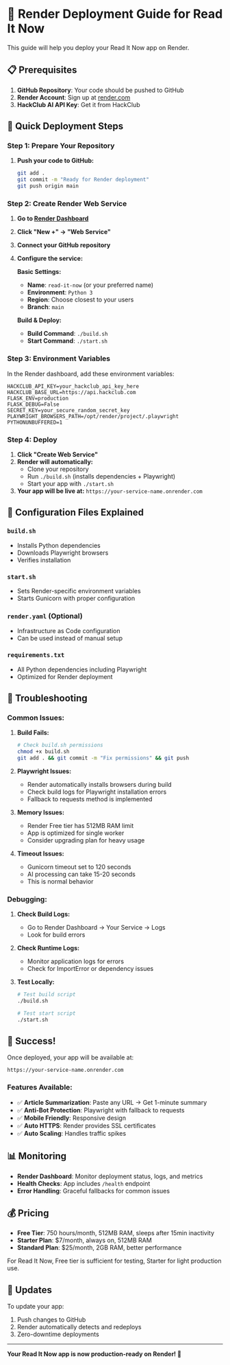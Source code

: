 # 🚀 Render Deployment Guide for Read It Now

This guide will help you deploy your Read It Now app on Render.

## 📋 Prerequisites

1. **GitHub Repository**: Your code should be pushed to GitHub
2. **Render Account**: Sign up at [render.com](https://render.com)
3. **HackClub AI API Key**: Get it from HackClub

## 🎯 Quick Deployment Steps

### Step 1: Prepare Your Repository

1. **Push your code to GitHub:**
   ```bash
   git add .
   git commit -m "Ready for Render deployment"
   git push origin main
   ```

### Step 2: Create Render Web Service

1. **Go to [Render Dashboard](https://dashboard.render.com)**
2. **Click "New +" → "Web Service"**
3. **Connect your GitHub repository**
4. **Configure the service:**

   **Basic Settings:**
   - **Name**: `read-it-now` (or your preferred name)
   - **Environment**: `Python 3`
   - **Region**: Choose closest to your users
   - **Branch**: `main`

   **Build & Deploy:**
   - **Build Command**: `./build.sh`
   - **Start Command**: `./start.sh`

### Step 3: Environment Variables

In the Render dashboard, add these environment variables:

```
HACKCLUB_API_KEY=your_hackclub_api_key_here
HACKCLUB_BASE_URL=https://api.hackclub.com
FLASK_ENV=production
FLASK_DEBUG=False
SECRET_KEY=your_secure_random_secret_key
PLAYWRIGHT_BROWSERS_PATH=/opt/render/project/.playwright
PYTHONUNBUFFERED=1
```

### Step 4: Deploy

1. **Click "Create Web Service"**
2. **Render will automatically:**
   - Clone your repository
   - Run `./build.sh` (installs dependencies + Playwright)
   - Start your app with `./start.sh`
3. **Your app will be live at:** `https://your-service-name.onrender.com`

## 🔧 Configuration Files Explained

### `build.sh`
- Installs Python dependencies
- Downloads Playwright browsers
- Verifies installation

### `start.sh`
- Sets Render-specific environment variables
- Starts Gunicorn with proper configuration

### `render.yaml` (Optional)
- Infrastructure as Code configuration
- Can be used instead of manual setup

### `requirements.txt`
- All Python dependencies including Playwright
- Optimized for Render deployment

## 🐛 Troubleshooting

### Common Issues:

1. **Build Fails:**
   ```bash
   # Check build.sh permissions
   chmod +x build.sh
   git add . && git commit -m "Fix permissions" && git push
   ```

2. **Playwright Issues:**
   - Render automatically installs browsers during build
   - Check build logs for Playwright installation errors
   - Fallback to requests method is implemented

3. **Memory Issues:**
   - Render Free tier has 512MB RAM limit
   - App is optimized for single worker
   - Consider upgrading plan for heavy usage

4. **Timeout Issues:**
   - Gunicorn timeout set to 120 seconds
   - AI processing can take 15-20 seconds
   - This is normal behavior

### Debugging:

1. **Check Build Logs:**
   - Go to Render Dashboard → Your Service → Logs
   - Look for build errors

2. **Check Runtime Logs:**
   - Monitor application logs for errors
   - Check for ImportError or dependency issues

3. **Test Locally:**
   ```bash
   # Test build script
   ./build.sh
   
   # Test start script
   ./start.sh
   ```

## 🎉 Success!

Once deployed, your app will be available at:
```
https://your-service-name.onrender.com
```

### Features Available:
- ✅ **Article Summarization**: Paste any URL → Get 1-minute summary
- ✅ **Anti-Bot Protection**: Playwright with fallback to requests
- ✅ **Mobile Friendly**: Responsive design
- ✅ **Auto HTTPS**: Render provides SSL certificates
- ✅ **Auto Scaling**: Handles traffic spikes

## 📊 Monitoring

- **Render Dashboard**: Monitor deployment status, logs, and metrics
- **Health Checks**: App includes `/health` endpoint
- **Error Handling**: Graceful fallbacks for common issues

## 💰 Pricing

- **Free Tier**: 750 hours/month, 512MB RAM, sleeps after 15min inactivity
- **Starter Plan**: $7/month, always on, 512MB RAM
- **Standard Plan**: $25/month, 2GB RAM, better performance

For Read It Now, Free tier is sufficient for testing, Starter for light production use.

## 🔄 Updates

To update your app:
1. Push changes to GitHub
2. Render automatically detects and redeploys
3. Zero-downtime deployments

---

**Your Read It Now app is now production-ready on Render! 🎉**
